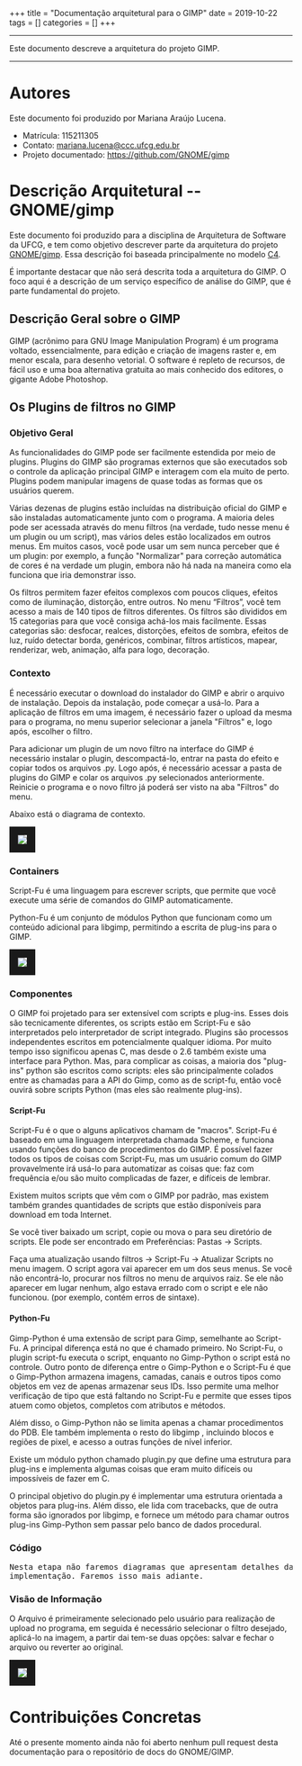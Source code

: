 +++ title = "Documentação arquitetural para o GIMP" date = 2019-10-22 tags = [] categories = [] +++

***

Este documento descreve a arquitetura do projeto GIMP.

***

# Autores

Este documento foi produzido por Mariana Araújo Lucena.

- Matrícula: 115211305
- Contato: mariana.lucena@ccc.ufcg.edu.br
- Projeto documentado: https://github.com/GNOME/gimp

# Descrição Arquitetural -- GNOME/gimp

Este documento foi produzido para a disciplina de Arquitetura de Software da UFCG, e tem como objetivo descrever parte da arquitetura do projeto [GNOME/gimp](https://github.com/GNOME/gimp). Essa descrição foi baseada principalmente no modelo [C4](https://c4model.com/).

É importante destacar que não será descrita toda a arquitetura do GIMP. O foco aqui é a descrição de um serviço específico de análise do GIMP, que é parte fundamental do projeto.

## Descrição Geral sobre o GIMP

GIMP (acrônimo para GNU Image Manipulation Program) é um programa voltado, essencialmente, para edição e criação de imagens raster e, em menor escala, para desenho vetorial. O software é repleto de recursos, de fácil uso e uma boa alternativa gratuita ao mais conhecido dos editores, o gigante Adobe Photoshop.

## Os Plugins de filtros no GIMP

### Objetivo Geral

As funcionalidades do GIMP pode ser facilmente estendida por meio de plugins. Plugins do GIMP são programas externos que são executados sob o controle da aplicação principal GIMP e interagem com ela muito de perto. Plugins podem manipular imagens de quase todas as formas que os usuários querem. 

Várias dezenas de plugins estão incluídas na distribuição oficial do GIMP e são instaladas automaticamente junto com o programa. A maioria deles pode ser acessada através do menu filtros (na verdade, tudo nesse menu é um plugin ou um script), mas vários deles estão localizados em outros menus. Em muitos casos, você pode usar um sem nunca perceber que é um plugin: por exemplo, a função "Normalizar" para correção automática de cores é na verdade um plugin, embora não há nada na maneira como ela funciona que iria demonstrar isso.

Os filtros permitem fazer efeitos complexos com poucos cliques, efeitos como de iluminação, distorção, entre outros. No menu “Filtros”, você tem acesso a mais de 140 tipos de filtros diferentes. Os filtros são divididos em 15 categorias para que você consiga achá-los mais facilmente. Essas categorias são: desfocar, realces, distorções, efeitos de sombra, efeitos de luz, ruído detectar borda, genéricos, combinar, filtros artísticos, mapear, renderizar, web, animação, alfa para logo, decoração.


### Contexto

É necessário executar o download do instalador do GIMP e abrir o arquivo de instalação. Depois da instalação, pode começar a usá-lo. Para a aplicação de filtros em uma imagem, é necessário fazer o upload da mesma para o programa, no menu superior selecionar a janela "Filtros" e, logo após, escolher o filtro. 

Para adicionar um plugin de um novo filtro na interface do GIMP é necessário instalar o plugin, descompactá-lo, entrar na pasta do efeito e copiar todos os arquivos .py. Logo após, é necessário acessar a pasta de plugins do GIMP e colar os arquivos .py selecionados anteriormente. Reinicie o programa e o novo filtro já poderá ser visto na aba "Filtros" do menu. 

Abaixo está o diagrama de contexto.

<img class="center" border="15px" src="https://github.com/marianaalucena/mini-projeto/blob/main/imagens/contexto1.jpg?raw=true" />



### Containers

Script-Fu é uma linguagem para escrever scripts, que permite que você execute uma série de comandos do GIMP automaticamente.

Python-Fu é um conjunto de módulos Python que funcionam como um conteúdo adicional para libgimp, permitindo a escrita de plug-ins para o GIMP.

<img class="center" border="15px" src="https://github.com/marianaalucena/mini-projeto/blob/main/imagens/containers.jpg?raw=true" />


### Componentes

O GIMP foi projetado para ser extensível com scripts e plug-ins. Esses dois são tecnicamente diferentes, os scripts estão em Script-Fu e são interpretados pelo interpretador de script integrado. Plugins são processos independentes escritos em potencialmente qualquer idioma. Por muito tempo isso significou apenas C, mas desde o 2.6 também existe uma interface para Python. Mas, para complicar as coisas, a maioria dos "plug-ins" python são escritos como scripts: eles são principalmente colados entre as chamadas para a API do Gimp, como as de script-fu, então você ouvirá sobre scripts Python (mas eles são realmente plug-ins).

#### Script-Fu

Script-Fu é o que o alguns aplicativos chamam de "macros". Script-Fu é baseado em uma linguagem interpretada chamada Scheme, e funciona usando funções do banco de procedimentos do GIMP. É possível fazer todos os tipos de coisas com Script-Fu, mas um usuário comum do GIMP provavelmente irá usá-lo para automatizar as coisas que: faz com frequência e/ou são muito complicadas de fazer, e difíceis de lembrar.

Existem muitos scripts que vêm com o GIMP por padrão, mas existem também grandes quantidades de scripts que estão disponíveis para download em toda Internet.

Se você tiver baixado um script, copie ou mova o para seu diretório de scripts. Ele pode ser encontrado em Preferências: Pastas → Scripts.

Faça uma atualização usando filtros → Script-Fu → Atualizar Scripts no menu imagem. O script agora vai aparecer em um dos seus menus. Se você não encontrá-lo, procurar nos filtros no menu de arquivos raiz. Se ele não aparecer em lugar nenhum, algo estava errado com o script e ele não funcionou. (por exemplo, contém erros de sintaxe).

#### Python-Fu

Gimp-Python é uma extensão de script para Gimp, semelhante ao Script-Fu. A principal diferença está no que é chamado primeiro. No Script-Fu, o plugin script-fu executa o script, enquanto no Gimp-Python o script está no controle. Outro ponto de diferença entre o Gimp-Python e o Script-Fu é que o Gimp-Python armazena imagens, camadas, canais e outros tipos como objetos em vez de apenas armazenar seus IDs. Isso permite uma melhor verificação de tipo que está faltando no Script-Fu e permite que esses tipos atuem como objetos, completos com atributos e métodos.

Além disso, o Gimp-Python não se limita apenas a chamar procedimentos do PDB. Ele também implementa o resto do libgimp , incluindo blocos e regiões de pixel, e acesso a outras funções de nível inferior.

Existe um módulo python chamado plugin.py que define uma estrutura para plug-ins e implementa algumas coisas que eram muito difíceis ou impossíveis de fazer em C.

O principal objetivo do plugin.py é implementar uma estrutura orientada a objetos para plug-ins. Além disso, ele lida com tracebacks, que de outra forma são ignorados por libgimp, e fornece um método para chamar outros plug-ins Gimp-Python sem passar pelo banco de dados procedural.


### Código

<pre>
Nesta etapa não faremos diagramas que apresentam detalhes da
implementação. Faremos isso mais adiante.
</pre>

### Visão de Informação

O Arquivo é primeiramente selecionado pelo usuário para realização de upload no programa, em seguida é necessário selecionar o filtro desejado, aplicá-lo na imagem, a partir dai tem-se duas opções: salvar e fechar o arquivo ou reverter ao original.

<img class="center" border="15px" src="https://github.com/marianaalucena/mini-projeto/blob/main/imagens/infoFiltro.jpg?raw=true" />

# Contribuições Concretas

Até o presente momento ainda não foi aberto nenhum pull request desta documentação para o repositório de docs do GNOME/GIMP.
